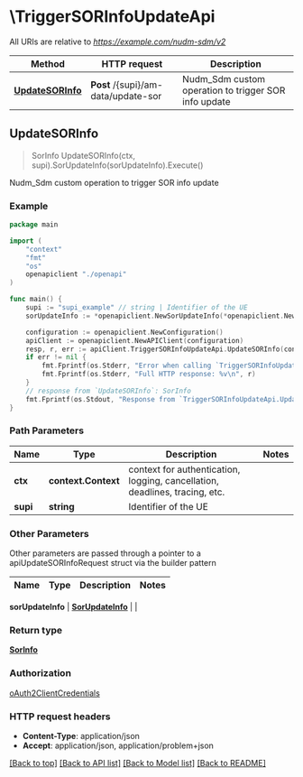 # \TriggerSORInfoUpdateApi

All URIs are relative to *https://example.com/nudm-sdm/v2*

Method | HTTP request | Description
------------- | ------------- | -------------
[**UpdateSORInfo**](TriggerSORInfoUpdateApi.md#UpdateSORInfo) | **Post** /{supi}/am-data/update-sor | Nudm_Sdm custom operation to trigger SOR info update



## UpdateSORInfo

> SorInfo UpdateSORInfo(ctx, supi).SorUpdateInfo(sorUpdateInfo).Execute()

Nudm_Sdm custom operation to trigger SOR info update

### Example

```go
package main

import (
    "context"
    "fmt"
    "os"
    openapiclient "./openapi"
)

func main() {
    supi := "supi_example" // string | Identifier of the UE
    sorUpdateInfo := *openapiclient.NewSorUpdateInfo(*openapiclient.NewPlmnId("Mcc_example", "Mnc_example")) // SorUpdateInfo |  (optional)

    configuration := openapiclient.NewConfiguration()
    apiClient := openapiclient.NewAPIClient(configuration)
    resp, r, err := apiClient.TriggerSORInfoUpdateApi.UpdateSORInfo(context.Background(), supi).SorUpdateInfo(sorUpdateInfo).Execute()
    if err != nil {
        fmt.Fprintf(os.Stderr, "Error when calling `TriggerSORInfoUpdateApi.UpdateSORInfo``: %v\n", err)
        fmt.Fprintf(os.Stderr, "Full HTTP response: %v\n", r)
    }
    // response from `UpdateSORInfo`: SorInfo
    fmt.Fprintf(os.Stdout, "Response from `TriggerSORInfoUpdateApi.UpdateSORInfo`: %v\n", resp)
}
```

### Path Parameters


Name | Type | Description  | Notes
------------- | ------------- | ------------- | -------------
**ctx** | **context.Context** | context for authentication, logging, cancellation, deadlines, tracing, etc.
**supi** | **string** | Identifier of the UE | 

### Other Parameters

Other parameters are passed through a pointer to a apiUpdateSORInfoRequest struct via the builder pattern


Name | Type | Description  | Notes
------------- | ------------- | ------------- | -------------

 **sorUpdateInfo** | [**SorUpdateInfo**](SorUpdateInfo.md) |  | 

### Return type

[**SorInfo**](SorInfo.md)

### Authorization

[oAuth2ClientCredentials](../README.md#oAuth2ClientCredentials)

### HTTP request headers

- **Content-Type**: application/json
- **Accept**: application/json, application/problem+json

[[Back to top]](#) [[Back to API list]](../README.md#documentation-for-api-endpoints)
[[Back to Model list]](../README.md#documentation-for-models)
[[Back to README]](../README.md)

